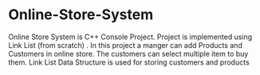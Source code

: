 # Online-Store-System
Online Store System is C++ Console Project. Project is implemented using Link List (from scratch) . In this project a manger can add Products and Customers in online store. The customers can select multiple item to buy them. Link List Data Structure is used for storing  customers and products
